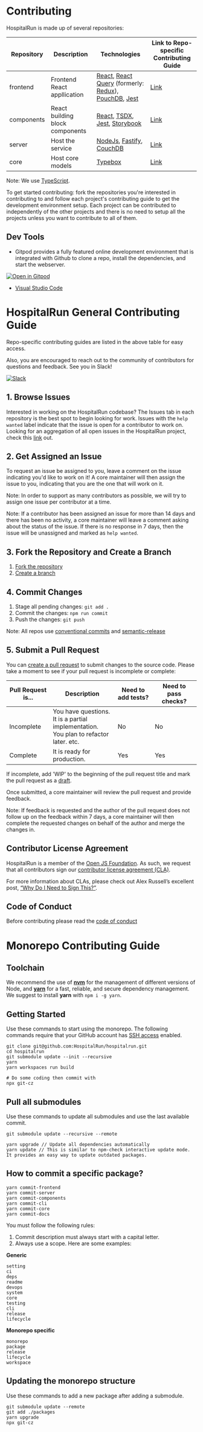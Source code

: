 # Contributing

HospitalRun is made up of several repositories:

| Repository | Description | Technologies | Link to Repo-specific Contributing Guide |
| --- | --- | --- | --- |
| frontend | Frontend React appllication | [React](https://reactjs.org/), [React Query](https://react-query.tanstack.com/) (formerly: [Redux](https://react-redux.js.org/)), [PouchDB](https://pouchdb.com/), [Jest](https://jestjs.io/) | [Link](https://github.com/HospitalRun/hospitalrun-frontend/blob/master/.github/CONTRIBUTING.md) |
| components | React building block components | [React](https://reactjs.org/), [TSDX](https://github.com/jaredpalmer/tsdx), [Jest](https://jestjs.io/), [Storybook](https://storybook.js.org/) | [Link](https://github.com/HospitalRun/components/blob/master/.github/CONTRIBUTING.md) |
| server | Host the service | [NodeJs](https://nodejs.org/en/), [Fastify](https://www.fastify.io/), [CouchDB](https://couchdb.apache.org/) | [Link](https://github.com/HospitalRun/hospitalrun-server/blob/master/.github/CONTRIBUTING.md) |
| core | Host core models | [Typebox](https://github.com/sinclairzx81/typebox) | [Link](https://github.com/HospitalRun/hospitalrun-core/blob/master/.github/CONTRIBUTING.md) |

Note: We use [TypeScript](https://www.typescriptlang.org/).

To get started contributing: fork the repositories you're interested in contributing to and follow each project's contributing guide to get the development environment setup. Each project can be contributed to independently of the other projects and there is no need to setup all the projects unless you want to contribute to all of them.

## Dev Tools
- Gitpod provides a fully featured online development environment that is integrated with Github to clone a repo, install the dependencies, and start the webserver.

[![Open in Gitpod](https://gitpod.io/button/open-in-gitpod.svg)](https://gitpod.io/#https://github.com/HospitalRun/hospitalrun-frontend)

- [Visual Studio Code](https://code.visualstudio.com/)

# HospitalRun General Contributing Guide

Repo-specific contributing guides are listed in the above table for easy access.

Also, you are encouraged to reach out to the community of contributors for questions and feedback. See you in Slack!

[![Slack](https://img.shields.io/badge/Slack-Join%20our%20devs%20group-blueviolet?style=for-the-badge&logo=slack)](https://hospitalrun-slack.herokuapp.com)

## 1. Browse Issues

Interested in working on the HospitalRun codebase? The Issues tab in each repository is the best spot to begin looking for work. Issues with the `help wanted` label indicate that the issue is open for a contributor to work on. Looking for an aggregation of all open issues in the HospitalRun project, check this [link](https://hospitalrun.github.io/ubersicht/?showOpen=true&showClosed=false&showCommented=true&showUncommented=true&showIssues=true&showPullRequests=true&last24Hours=false&repos=null&labels=null&milestones=null&usernames=null#hospitalrun) out.

## 2. Get Assigned an Issue

To request an issue be assigned to you, leave a comment on the issue indicating you'd like to work on it! A core maintainer will then assign the issue to you, indicating that you are the one that will work on it.

Note: In order to support as many contributors as possible, we will try to assign one issue per contributor at a time.

Note: If a contributor has been assigned an issue for more than 14 days and there has been no activity, a core maintainer will leave a comment asking about the status of the issue. If there is no response in 7 days, then the issue will be unassigned and marked as `help wanted`.

## 3. Fork the Repository and Create a Branch

1. [Fork the repository](https://help.github.com/en/github/getting-started-with-github/fork-a-repo)
2. [Create a branch](https://help.github.com/en/desktop/contributing-to-projects/creating-a-branch-for-your-work)

## 4. Commit Changes

1. Stage all pending changes: `git add .`
2. Commit the changes: `npm run commit`
3. Push the changes: `git push`

Note: All repos use [conventional commits](https://www.conventionalcommits.org) and [semantic-release](https://github.com/semantic-release/semantic-release)

## 5. Submit a Pull Request

You can [create a pull request](https://help.github.com/en/github/collaborating-with-issues-and-pull-requests/creating-a-pull-request) to submit changes to the source code. Please take a moment to see if your pull request is incomplete or complete:

| Pull Request is... | Description | Need to add tests? | Need to pass checks? |
| --- | --- | --- | --- |
| Incomplete | You have questions.<br>It is a partial implementation.<br>You plan to refactor later. etc. | No | No |
| Complete | It is ready for production. | Yes | Yes |

If incomplete, add 'WIP' to the beginning of the pull request title and mark the pull request as a [draft](https://help.github.com/en/github/collaborating-with-issues-and-pull-requests/about-pull-requests#draft-pull-requests).

Once submitted, a core maintainer will review the pull request and provide feedback.

Note: If feedback is requested and the author of the pull request does not follow up on the feedback within 7 days, a core maintainer will then complete the requested changes on behalf of the author and merge the changes in.

## Contributor License Agreement

HospitalRun is a member of the [Open JS Foundation](https://openjsf.org/).
As such, we request that all contributors sign our
[contributor license agreement (CLA)](https://openjsf.org/about/the-openjs-foundation-cla/).

For more information about CLAs, please check out Alex Russell’s excellent post,
[“Why Do I Need to Sign This?”](https://infrequently.org/2008/06/why-do-i-need-to-sign-this/).

## Code of Conduct

Before contributing please read the [code of conduct](https://github.com/HospitalRun/hospitalrun/blob/master/.github/CODE_OF_CONDUCT.md)

# Monorepo Contributing Guide

## Toolchain

We recommend the use of [**nvm**](https://github.com/nvm-sh/nvm#install--update-script) for the management of different versions of Node, and [**yarn**](https://yarnpkg.com/) for a fast, reliable, and secure dependency management. We suggest to install **yarn** with `npm i -g yarn`.

## Getting Started

Use these commands to start using the monorepo. The following commands require that your GitHub account has [SSH access](https://help.github.com/en/articles/connecting-to-github-with-ssh) enabled.

```
git clone git@github.com:HospitalRun/hospitalrun.git
cd hospitalrun
git submodule update --init --recursive
yarn
yarn workspaces run build

# Do some coding then commit with
npx git-cz
```

## Pull all submodules

Use these commands to update all submodules and use the last available commit.

```
git submodule update --recursive --remote

yarn upgrade // Update all dependencies automatically
yarn update // This is similar to npm-check interactive update mode. It provides an easy way to update outdated packages.
```

## How to commit a specific package?

```
yarn commit-frontend
yarn commit-server
yarn commit-components
yarn commit-cli
yarn commit-core
yarn commit-docs
```

You must follow the following rules:

1. Commit description must always start with a capital letter.
2. Always use a scope. Here are some examples:

**Generic**

```
setting
ci
deps
readme
devops
system
core
testing
cli
release
lifecycle
```

**Monorepo specific**

```
monorepo
package
release
lifecycle
workspace
```

## Updating the monorepo structure

Use these commands to add a new package after adding a submodule.

```
git submodule update --remote
git add ./packages
yarn upgrade
npx git-cz
```


